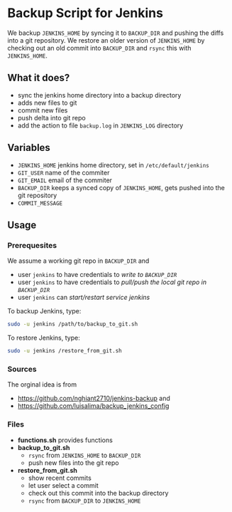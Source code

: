 # Backup Script for Jenkins
We backup `JENKINS_HOME` by syncing it to 
`BACKUP_DIR` and pushing the diffs into a git repository. 
We restore an older version of `JENKINS_HOME` by checking out
an old commit into `BACKUP_DIR` and `rsync` this with `JENKINS_HOME`. 


## What it does?
 - sync the jenkins home directory into a backup directory
 - adds new files to git
 - commit new files
 - push delta into git repo 
 - add the action to file `backup.log` in `JENKINS_LOG` directory

## Variables
 - `JENKINS_HOME` jenkins home directory, set in `/etc/default/jenkins`
 - `GIT_USER` name of the commiter
 - `GIT_EMAIL` email of the commiter
 - `BACKUP_DIR` keeps a synced copy of `JENKINS_HOME`, gets pushed into the git repository
 - `COMMIT_MESSAGE` 

## Usage
### Prerequesites
We assume a working git repo in `BACKUP_DIR` and
 - user `jenkins` to have credentials to *write to `BACKUP_DIR`* 
 - user `jenkins` to have credentials to *pull/push the local git repo in `BACKUP_DIR`*
 - user `jenkins` can *start/restart service jenkins*

To backup Jenkins, type:
```sh
sudo -u jenkins /path/to/backup_to_git.sh
```

To restore Jenkins, type:
```sh
sudo -u jenkins /restore_from_git.sh
```

### Sources
The orginal idea is from 
 - https://github.com/nghiant2710/jenkins-backup and
 - https://github.com/luisalima/backup_jenkins_config 


### Files
- **functions.sh** provides functions 
- **backup_to_git.sh** 
  * `rsync` from `JENKINS_HOME` to `BACKUP_DIR` 
  * push new files into the git repo
- **restore_from_git.sh** 
  * show recent commits 
  * let user select a commit 
  * check out this commit into the backup directory
  * `rsync` from `BACKUP_DIR` to `JENKINS_HOME`
